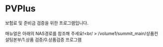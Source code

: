 # PVPlus
보험료 및 준비금 검증을 위한 프로그램입니다.

매뉴얼은 아래의 NAS경로를 참조해 주세요!<br/ >
/volume1/summit_main/상품컨설팅본부/1.상품 검증/0.상품검증 프로그램
